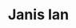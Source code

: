 ---
title: "Janis Ian"
summary: "Singer / songwriter, born Janis Eddy Fink on April 7th, 1951 in New York City, USA. In 1964, she legally changed her name to Janis Ian, taking her brother Eric's middle name as her new surname."
image: "janis-ian.jpg"
apple_music_artist_url: "https://music.apple.com/gb/artist/janis-ian/313376"
wikipedia_url: "none"
---